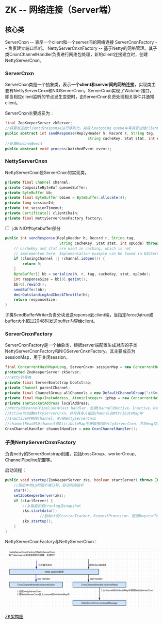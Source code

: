 # ZK -- 网络连接（Server端）

## 核心类

ServerCnxn -- 表示一个client和一个server间的网络连接
ServerCnxnFactory -- 负责建立端口监听。
NettyServerCnxnFactory -- 基于Netty的网络管理。其子类CnxnChannelHandler负责进行网络包处理，新的client连接建立时，创建NettyServerCnxn。

### ServerCnxn

ServerCnxn类是一个抽象类，表示**一个client和server间的网络连接**，实现类主要有NettyServerCnxn和NIOServerCnxn。ServerCnxn实现了Watcher接口，即当相应client监听的节点发生变更时，由ServerCnxn负责处理相关事件并通知client。

ServerCnxn主要成员为：

```java
final ZooKeeperServer zkServer;
//将要发送给client的response进行序列化，并放入outgoing queue中等待发送给client
public abstract int sendResponse(ReplyHeader h, Record r, String tag,
                                      String cacheKey, Stat stat, int opCode) throws IOException;
//处理WatchedEvent
public abstract void process(WatchedEvent event);
```

### NettyServerCnxn

NettyServerCnxn是ServerCnxn的实现类，

```java
private final Channel channel;
private CompositeByteBuf queuedBuffer;
private ByteBuffer bb;
private final ByteBuffer bbLen = ByteBuffer.allocate(4);
private long sessionId;
private int sessionTimeout;
private Certificate[] clientChain;
private final NettyServerCnxnFactory factory;
```

- [ ]  jdk NIO中bytebuffer部分

```java
public int sendResponse(ReplyHeader h, Record r, String tag,
                         String cacheKey, Stat stat, int opCode) throws IOException {
    // cacheKey and stat are used in caching, which is not
    // implemented here. Implementation example can be found in NIOServerCnxn.
    if (closingChannel || !channel.isOpen()) {
        return 0;
    }
    ByteBuffer[] bb = serialize(h, r, tag, cacheKey, stat, opCode);
    int responseSize = bb[0].getInt();
    bb[0].rewind();
    sendBuffer(bb);
    decrOutstandingAndCheckThrottle(h);
    return responseSize;
}
```

子类SendBufferWriter负责分块发送reponse到client端，当指定force为true或buffer大小超过2048时发送buffer内容给client。

### ServerCnxnFactory

ServerCnxnFactory是一个抽象类，根据server端配置生成对应的子类NettyServerCnxnFactory和NIOServerCnxnFactory。其主要成员为sessionMap，用于关闭session。

```java
final ConcurrentHashMap<Long, ServerCnxn> sessionMap = new ConcurrentHashMap<Long, ServerCnxn>();
protected ZooKeeperServer zkServer;
//netty引导类
private final ServerBootstrap bootstrap;
private Channel parentChannel;
private final ChannelGroup allChannels = new DefaultChannelGroup("zkServerCnxns", new DefaultEventExecutor());
private final Map<InetAddress, AtomicInteger> ipMap = new ConcurrentHashMap<>();
private InetSocketAddress localAddress;
//Netty的ChannelPipeline中last handler，处理Channel的Active、Inactive、Read、Write等事件
//Active时创建NettyServerCnxn，并将其存入相应channel的AttributeMap中
//Inactive时移除channel，关闭NettyServerCnxn
//channelRead时从channel的AttributeMap中获取相应NettyServerCnxn，并将msg交给NettyServerCnxn处理
CnxnChannelHandler channelHandler = new CnxnChannelHandler();
```

### 子类NettyServerCnxnFactory

负责netty的ServerBootstrap创建，包括bossGroup、workerGroup、ChannelPipeline配置等。

启动流程：

```java
public void startup(ZooKeeperServer zks, boolean startServer) throws IOException, InterruptedException {
    //指定本地ip和监听端口号，启动网络监听
    start();
    setZooKeeperServer(zks);
    if (startServer) {
        //从磁盘加载trxnlog及snapshot
        zks.startdata();
				//启动zk的SessionTracker、RequestProcessor、限流RequestThrottler等
        zks.startup();
    }
}
```

NettyServerCnxnFactory与NettyServerCnxn：


![](https://raw.githubusercontent.com/rainsbaby/notebook/master/imgs/zk/zk_server_netty.png)




[ZK架构图](https://www.processon.com/diagraming/60a38ece5653bb3d82df3401)